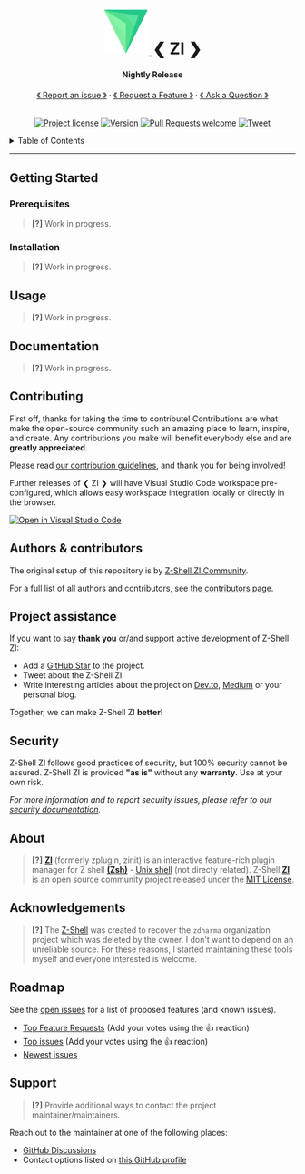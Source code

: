 <h1 align="center">
  <a href="https://github.com/z-shell/zi">
    <img src="images/logo.svg" alt="Logo" width="80" height="80">
  </a>
❮ ZI ❯
  </h1>

<h4 align="center">
Nightly Release
</h4>

<div align="center">
  <a href="https://github.com/z-shell/zi/issues/new?assignees=&labels=bug+%F0%9F%90%9E&template=01_bug_report.yml&title=bug%3A+">《 Report an issue 》</a>
  · <a href="https://github.com/z-shell/zi/issues/new?assignees=&labels=feature-request+%F0%9F%92%A1&template=02_feature_request.yml&title=feat%3A+">《 Request a Feature 》</a>
  · <a href="https://github.com/z-shell/zi/discussions">《 Ask a Question 》</a>
</div>

<div align="center">
<br />

[![Project license](https://img.shields.io/github/license/z-shell/zi.svg?style=flat-square)](../LICENSE) [![Version][ver-badge]][ver-link] [![Pull Requests welcome](https://img.shields.io/badge/PRs-welcome-ff69b4.svg?style=flat-square)](https://github.com/z-shell/zi/issues?q=is%3Aissue+is%3Aopen+label%3A%22help+wanted%22)
[![Tweet][twitter-badge]][twitter-link]
</div>

<details>
<summary>Table of Contents</summary>

-   [Getting Started](#getting-started)
    -   [Prerequisites](#prerequisites)
    -   [Installation](#installation)
-   [Usage](#usage)
-   [Roadmap](#roadmap)
-   [Support](#support)
-   [Contributing](#contributing)
-   [Authors & contributors](#authors--contributors)
-   [Project assistance](#project-assistance)
-   [Security](#security)
-   [About](#about)
-   [Acknowledgements](#acknowledgements)

</details>

---

## Getting Started

### Prerequisites

> **[?]**
> Work in progress.

### Installation

> **[?]**
> Work in progress.

## Usage

> **[?]**
> Work in progress.

## Documentation

> **[?]**
> Work in progress.

## Contributing

First off, thanks for taking the time to contribute! Contributions are what make the open-source community such an amazing place to learn, inspire, and create. Any contributions you make will benefit everybody else and are **greatly appreciated**.

Please read [our contribution guidelines](CONTRIBUTING.md), and thank you for being involved!

Further releases of ❮ ZI ❯ will have Visual Studio Code workspace pre-configured, which allows easy workspace integration locally or directly in the browser. 

[![Open in Visual Studio Code](https://open.vscode.dev/badges/open-in-vscode.svg)](https://open.vscode.dev/z-shell/zi) 

## Authors & contributors

The original setup of this repository is by [Z-Shell ZI Community](https://github.com/z-shell).

For a full list of all authors and contributors, see [the contributors page](https://github.com/z-shell/zi/contributors).

## Project assistance

If you want to say **thank you** or/and support active development of Z-Shell ZI:

-   Add a [GitHub Star](https://github.com/z-shell/zi) to the project.
-   Tweet about the Z-Shell ZI.
-   Write interesting articles about the project on [Dev.to](https://dev.to/), [Medium](https://medium.com/) or your personal blog.

Together, we can make Z-Shell ZI **better**!

## Security

Z-Shell ZI follows good practices of security, but 100% security cannot be assured.
Z-Shell ZI is provided **"as is"** without any **warranty**. Use at your own risk.

_For more information and to report security issues, please refer to our [security documentation](../docs/SECURITY.md)._

## About

> **[?]**
> [**ZI**](https://github.com/z-shell/zi) (formerly zplugin, zinit) is an interactive feature-rich plugin manager for Z shell [**(Zsh)**](https://zsh.sourceforge.io/) - [Unix shell](https://en.wikipedia.org/wiki/Unix_shell) (not directy related). Z-Shell [**ZI**](https://github.com/z-shell/zi) is an open source community project released under the [MIT License](../LICENSE).

## Acknowledgements

> **[?]**
> The [Z-Shell](https://github.com/z-shell) was created to recover the `zdharma` organization project which was deleted by the owner.
> I don't want to depend on an unreliable source. For these reasons, I started maintaining these tools myself and everyone interested is welcome.

## Roadmap

See the [open issues](https://github.com/z-shell/zi/issues) for a list of proposed features (and known issues).

-   [Top Feature Requests](https://github.com/z-shell/zi/issues?q=label%3Aenhancement+is%3Aopen+sort%3Areactions-%2B1-desc) (Add your votes using the 👍 reaction)
-   [Top issues](https://github.com/z-shell/zi/issues?q=is%3Aissue+is%3Aopen+label%3Abug+sort%3Areactions-%2B1-desc) (Add your votes using the 👍 reaction)
-   [Newest issues](https://github.com/z-shell/zi/issues?q=is%3Aopen+is%3Aissue+label%3Abug)

## Support

> **[?]**
> Provide additional ways to contact the project maintainer/maintainers.

Reach out to the maintainer at one of the following places:

-   [GitHub Discussions](https://github.com/z-shell/zi/discussions)
-   Contact options listed on [this GitHub profile](https://github.com/z-shell)

[ver-badge]: https://img.shields.io/github/tag/z-shell/zi.svg
[ver-link]: https://github.com/z-shell/zi/releases

[twitter-badge]: https://img.shields.io/twitter/url/http/shields.io.svg?style=social
[twitter-link]: https://twitter.com/intent/tweet?text=Z-shell%20-%20ZI%20plugin%20manager&url=https://github.com/z-shell/zi&hashtags=zsh,zi,plugin,z-shell
